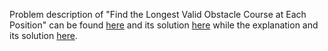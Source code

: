 Problem description of "Find the Longest Valid Obstacle Course at Each Position" can be found [here](https://leetcode.com/problems/find-the-minimum-number-of-fibonacci-numbers-whose-sum-is-k/description/) and its solution [here](https://github.com/aurimas13/Solutions-To-Problems/blob/main/LeetCode/Python%20Solutions/Find%20the%20Minimum%20Number%20of%20Fibonacci%20Numbers%20Whose%20Sum%20Is%20K/find.py) while the explanation and its solution [here](https://leetcode.com/problems/find-the-longest-valid-obstacle-course-at-each-position/solutions/3494828/python-solution-well-explained/).
